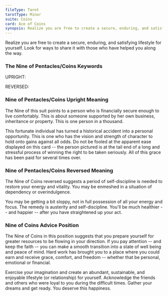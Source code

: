 ```yaml
---
fileType: Tarot
tarotType: Minor
suite: Coins
card: Ace of Coins
synopsis: Realize you are free to create a secure, enduring, and satisfying lifestyle for yourself. Look for ways to share it with those who have helped you along the way.
---
```

Realize you are free to create a secure, enduring, and satisfying lifestyle for yourself. Look for ways to share it with those who have helped you along the way.

### The Nine of Pentacles/Coins Keywords

UPRIGHT: 

REVERSED: 

### Nine of Pentacles/Coins Upright Meaning

The Nine of this suit points to a person who is financially secure enough to live comfortably. This is about someone supported by her own business, inheritance or property. This is one person in a thousand.

This fortunate individual has turned a historical accident into a personal opportunity. This is one who has the vision and strength of character to hold onto gains against all odds. Do not be fooled at the apparent ease displayed on this card -- the person pictured is at the tail end of a long and stressful process of winning the right to be taken seriously. All of this grace has been paid for several times over.

### Nine of Pentacles/Coins Reversed Meaning

The Nine of Coins reversed suggests a period of self-discipline is needed to restore your energy and vitality. You may be enmeshed in a situation of dependency or overindulgence.

You may be getting a bit sloppy, not in full possession of all your energy and focus. The remedy is austerity and self-discipline. You'll be much healthier -- and happier -- after you have straightened up your act.

### Nine of Coins Advice Position

The Nine of Coins in this position suggests that you prepare yourself for greater resources to be flowing in your direction. If you pay attention -- and keep the faith -- you can make a smooth transition into a state of well being and peace of mind. Hard work has brought you to a place where you could earn and receive grace, comfort, and freedom -- whether that be personal, emotional or financial.

Exercise your imagination and create an abundant, sustainable, and enjoyable lifestyle (or relationship) for yourself. Acknowledge the friends and others who were loyal to you during the difficult times. Gather your dreams and get ready. You deserve this happiness.